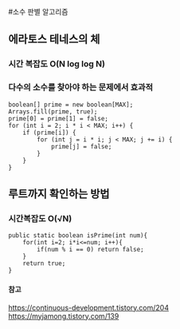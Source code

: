 
#소수 판별 알고리즘

## 에라토스 테네스의 체
### 시간 복잡도 O(N log log N)
### 다수의 소수를 찾아야 하는 문제에서 효과적
    boolean[] prime = new boolean[MAX];
    Arrays.fill(prime, true);
    prime[0] = prime[1] = false;
    for (int i = 2; i * i < MAX; i++) {
        if (prime[i]) {
            for (int j = i * i; j < MAX; j += i) {
                prime[j] = false;
            }
        }
    }

## 루트까지 확인하는 방법
### 시간복잡도 O(√N)
    public static boolean isPrime(int num){
        for(int i=2; i*i<=num; i++){
            if(num % i == 0) return false;
        }
        return true;
    }

#### 참고
https://continuous-development.tistory.com/204
https://myjamong.tistory.com/139